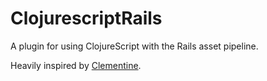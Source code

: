 # ClojurescriptRails

A plugin for using ClojureScript with the Rails asset pipeline.

Heavily inspired by [Clementine](https://github.com/yokolet/clementine).
